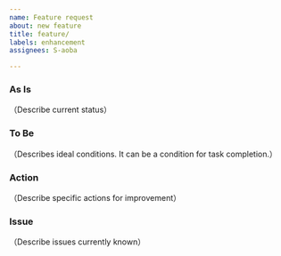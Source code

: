 ```yaml
---
name: Feature request
about: new feature
title: feature/
labels: enhancement
assignees: S-aoba

---
```


### As Is
（Describe current status）

### To Be 
（Describes ideal conditions. It can be a condition for task completion.）

### Action
（Describe specific actions for improvement）

### Issue
（Describe issues currently known）
